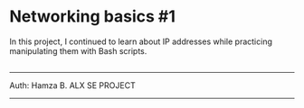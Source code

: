 # Networking basics #1

In this project, I continued to learn about IP addresses while practicing manipulating them with Bash scripts.

##
***************************************************

Auth: Hamza B.
ALX SE PROJECT

*******************************************************

